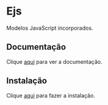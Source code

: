 # Ejs

Modelos JavaScript incorporados.

## Documentação

Clique [aqui](https://github.com/mde/ejs) para ver a documentação.

## Instalação

Clique [aqui](https://www.npmjs.com/package/ejs) para fazer a instalação.
